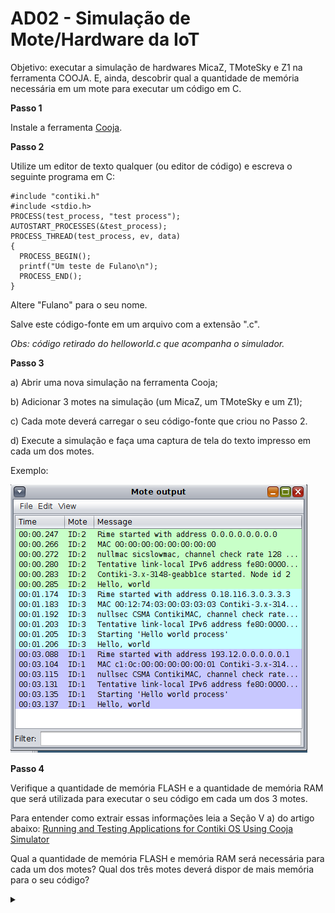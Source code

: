 # AD02 - Simulação de Mote/Hardware da IoT

Objetivo: executar a simulação de hardwares MicaZ, TMoteSky e Z1 na ferramenta COOJA. E, ainda, descobrir qual a quantidade de memória necessária em um mote para executar um código em C. 

**Passo 1**

Instale a ferramenta [Cooja](https://docs.contiki-ng.org/en/develop/doc/tutorials/Running-Contiki-NG-in-Cooja.html).

**Passo 2**

Utilize um editor de texto qualquer (ou editor de código) e escreva o seguinte programa em C:

```
#include "contiki.h"
#include <stdio.h>
PROCESS(test_process, "test process");
AUTOSTART_PROCESSES(&test_process);
PROCESS_THREAD(test_process, ev, data)
{
  PROCESS_BEGIN();
  printf("Um teste de Fulano\n");
  PROCESS_END();
}
```

Altere "Fulano" para o seu nome.

Salve este código-fonte em um arquivo com a extensão ".c".

*Obs: código retirado do helloworld.c que acompanha o simulador.*

**Passo 3**

a) Abrir uma nova simulação na ferramenta Cooja;

b) Adicionar 3 motes na simulação (um MicaZ, um TMoteSky e um Z1);

c) Cada mote deverá carregar o seu código-fonte que criou no Passo 2.

d) Execute a simulação e faça uma captura de tela do texto impresso em cada um dos motes.

Exemplo:

![](captura_exemplo.png)

**Passo 4**

Verifique a quantidade de memória FLASH e a quantidade de memória RAM que será utilizada para executar o seu código em cada um dos 3 motes.

Para entender como extrair essas informações leia a Seção V a) do artigo abaixo:
[Running and Testing Applications for Contiki OS Using Cooja Simulator](http://eprints.ugd.edu.mk/16096/1/Zbornik-ITRO-2016-283-289.pdf)

Qual a quantidade de memória FLASH e memória RAM será necessária para cada um dos motes? Qual dos três motes deverá dispor de mais memória para o seu código? 

<details><summary></summary>

Resolução por [Felipe Kosouski](https://www.linkedin.com/in/felipe-kosouski/)

z1
flash -> 49702
ram -> 6544

sky
flash -> 46984
ram -> 7596

micaZ
flash -> 49136
ram -> 3636

o Z1 e o micaZ precisarão de mais memória flash, enquanto que o sky é o que
utiliza menos flash. Porem, o micaZ é o que usará menos RAM.

![](res1.png)

![](res2.png)

![](res3.png)

